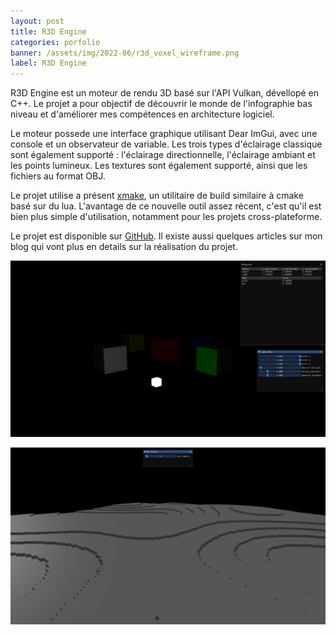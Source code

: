 ```yaml
---
layout: post
title: R3D Engine
categories: porfolio
banner: /assets/img/2022-06/r3d_voxel_wireframe.png
label: R3D Engine
---
```


R3D Engine est un moteur de rendu 3D basé sur l'API Vulkan, dévellopé en C++. Le projet a pour objectif de découvrir le monde de l'infographie bas niveau et d'améliorer mes compétences en architecture logiciel.

Le moteur possede une interface graphique utilisant Dear ImGui, avec une console et un observateur de variable. Les trois types d'éclairage classique sont également supporté : l'éclairage directionnelle, l'éclairage ambiant et les points lumineux. Les textures sont également supporté, ainsi que les fichiers au format OBJ.

Le projet utilise a présent [xmake](xmake-link), un utilitaire de build similaire à cmake basé sur du lua. L'avantage de ce nouvelle outil assez récent, c'est qu'il est bien plus simple d'utilisation, notamment pour les projets cross-plateforme.

Le projet est disponible sur [GitHub](https://github.com/MrScriptX/R3D_Engine). Il existe aussi quelques articles sur mon blog qui vont plus en details sur la réalisation du projet.

![Exemple 1](/assets/img/2022-06/moving_light_02.png)

![R3D Voxel](/assets/img/2022-06/r3d_voxel.png)

[xmake-link]: https://xmake.io/